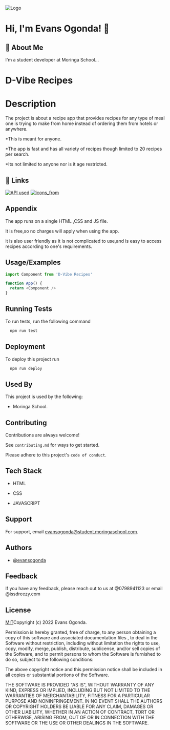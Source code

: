 ![Logo](https://dev-to-uploads.s3.amazonaws.com/uploads/articles/th5xamgrr6se0x5ro4g6.png)


# Hi, I'm Evans Ogonda! 👋


## 🚀 About Me
I'm a student developer at Moringa School...


# D-Vibe Recipes

# Description

The project is about a recipe app that provides recipes for any type of meal one is trying to make from home instead of ordering them from hotels or anywhere.


*This is meant for anyone.

*The app is fast and has all variety of recipes though limited to 20 recipes per search.

*Its not limited to anyone nor is it age restricted.

## 🔗 Links
[![API used](https://img.shields.io/badge/api_fetched_from-000?style=for-the-badge&logo=ko-fi&logoColor=white)](https://developer.edamam.com/edamam-docs-recipe-api)
[![icons_from](https://img.shields.io/badge/icons_from-0A66C2?style=for-the-badge&logo=linkedin&logoColor=white)](https://ionic.io/ionicons/usage)



## Appendix



The app runs on a single HTML ,CSS and JS file.

It is free,so no charges will apply when using the app.

it is also user friendly as it is not complicated to use,and is easy to access recipes according to one's requirements.

## Usage/Examples

```javascript
import Component from 'D-Vibe Recipes'

function App() {
  return <Component />
}
```


## Running Tests

To run tests, run the following command

```bash
  npm run test

```

## Deployment

To deploy this project run

```bash
  npm run deploy
```



## Used By

This project is used by the following:

- Moringa School.



## Contributing

Contributions are always welcome!

See `contributing.md` for ways to get started.

Please adhere to this project's `code of conduct`.

## Tech Stack

* HTML

* CSS

* JAVASCRIPT



## Support

For support, email evansogonda@student.moringaschool.com.


## Authors

- [@evansogonda](https://github.com/luh-dreezy)


## Feedback

If you have any feedback, please reach out to us at @0798941123
or email @issdreezy.com

## License

[MIT](https://choosealicense.com/licenses/mit/)Copyright (c) 2022 Evans Ogonda.

Permission is hereby granted, free of charge, to any person obtaining a copy of this software and associated documentation files , to deal in the Software without restriction, including without limitation the rights to use, copy, modify, merge, publish, distribute, sublicense, and/or sell copies of the Software, and to permit persons to whom the Software is furnished to do so, subject to the following conditions:

The above copyright notice and this permission notice shall be included in all copies or substantial portions of the Software.

THE SOFTWARE IS PROVIDED "AS IS", WITHOUT WARRANTY OF ANY KIND, EXPRESS OR IMPLIED, INCLUDING BUT NOT LIMITED TO THE WARRANTIES OF MERCHANTABILITY, FITNESS FOR A PARTICULAR PURPOSE AND NONINFRINGEMENT. IN NO EVENT SHALL THE AUTHORS OR COPYRIGHT HOLDERS BE LIABLE FOR ANY CLAIM, DAMAGES OR OTHER LIABILITY, WHETHER IN AN ACTION OF CONTRACT, TORT OR OTHERWISE, ARISING FROM, OUT OF OR IN CONNECTION WITH THE SOFTWARE OR THE USE OR OTHER DEALINGS IN THE SOFTWARE.




